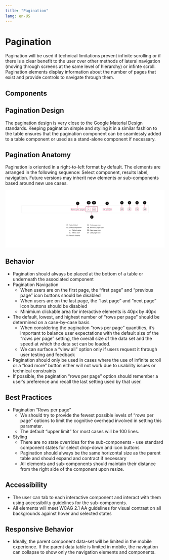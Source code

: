 ```yaml
---
title: "Pagination"
lang: en-US
---
```


# Pagination

Pagination will be used if technical limitations prevent infinite scrolling or if there is a clear benefit to the user over other methods of lateral navigation (moving through screens at the same level of hierarchy) or infinte scroll. Pagination elements display information about the number of pages that exist and provide controls to navigate through them.

## Components

## Pagination Design

The pagination design is very close to the Google Material Design standards. Keeping pagination simple and styling it in a similar fashion to the table ensures that the pagination component can be seamlessly added to a table component or used as a stand-alone component if necessary.

## Pagination Anatomy

Pagination is oriented in a right-to-left format by default. The elements are arranged in the following sequence: Select component, results label, navigation. Future versions may inherit new elements or sub-components based around new use cases.

![Pagination Anatomy](./Pagination-Documentation-web-resources/image/Pagination-Anatomy.png)

## Behavior

- Pagination should always be placed at the bottom of a table or underneath the associated component
- Pagination Navigation
  - When users are on the first page, the “first page” and “previous page” icon buttons should be disabled
  - When users are on the last page, the “last page” and “next page” icon buttons should be disabled
  - Minimium clickable area for interactive elements is 40px by 40px
- The default, lowest, and highest number of “rows per page” should be determined on a case-by-case basis
  - When considering the pagination “rows per page” quantities, it’s important to balance user expectations with the default size of the “rows per page” setting, the overall size of the data set and the speed at which the data set can be loaded.
  - We can surface a “view all” option only if users request it through user testing and feedback
- Pagination should only be used in cases where the use of infinite scroll or a “load more” button either will not work due to usability issues or technical constraints
- If possible, the pagination “rows per page” option should remember a user’s preference and recall the last setting used by that user.

## Best Practices

- Pagination “Rows per page”
  - We should try to provide the fewest possible levels of “rows per page” options to limit the cognitive overhead involved in setting this parameter.
  - The default “upper limit” for most cases will be 100 lines.
- Styling
  - There are no state overrides for the sub-components - use standard component states for select drop-down and icon buttons
  - Pagination should always be the same horizontal size as the parent table and should expand and contract if necessary
  - All elements and sub-components should maintain their distance from the right side of the component upon resize.

## Accessibility

- The user can tab to each interactive component and interact with them using accessibility guidelines for the sub-components.
- All elements will meet WCAG 2.1 AA guidelines for visual contrast on all backgrounds against hover and selected states

## Responsive Behavior

- Ideally, the parent component data-set will be limited in the mobile experience. If the parent data table is limited in mobile, the navigation can collapse to show only the navigation elements and components.
